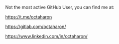 Not the most active GitHub User, you can find me at:

https://t.me/octaharon

https://gitlab.com/octaharon/

https://www.linkedin.com/in/octaharon/
